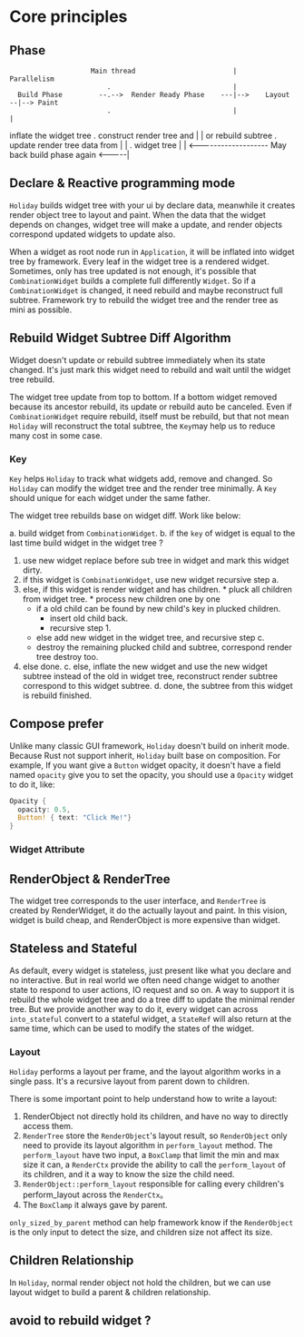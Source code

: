 # Core principles

## Phase
                        Main thread                        |             Parallelism   
                            .                              |                   
      Build Phase         --.-->  Render Ready Phase    ---|-->    Layout    --|--> Paint
                            .                              |                   |
inflate the widget tree     .   construct render tree and  |                   |
  or rebuild subtree        . update render tree data from |                   |
                            .         widget tree          |                   | 
                         <------------------- May back build phase again <-----|

## Declare & Reactive programming mode

`Holiday` builds widget tree with your ui by declare data, meanwhile it creates render object tree to layout and paint.
When the data that the widget depends on changes, widget tree will make a update, and render objects correspond updated widgets to update also.

When a widget as root node run in `Application`, it will be inflated into widget tree by framework. Every leaf in the widget tree is a rendered widget. Sometimes, only has tree updated is not enough, it's possible that `CombinationWidget` builds a complete full differently `Widget`.  So if a `CombinationWidget` is changed, it need rebuild and maybe reconstruct full subtree. Framework try to rebuild the widget tree and the render tree as mini as possible.

## Rebuild Widget Subtree Diff Algorithm

Widget doesn't update or rebuild subtree immediately when its state changed. It's just mark this widget need to rebuild and wait until the widget tree rebuild. 

The widget tree update from top to bottom. If a bottom widget removed because its ancestor rebuild, its update or rebuild auto be canceled. Even if `CombinationWidget` require rebuild, itself must be rebuild, but that not mean `Holiday` will reconstruct the total subtree, the `Key`may help us to reduce many cost in some case.

### Key

`Key` helps `Holiday` to track what widgets add, remove and changed. So `Holiday` can modify the widget tree and the render tree minimally. A `Key` should unique for each widget under the same father.

The widget tree rebuilds base on widget diff. Work like below:

a. build widget from `CombinationWidget`.
b. if the `key` of widget is equal to the last time build widget in the widget tree ?
  1. use new widget replace before sub tree in widget and mark this widget dirty.
  2. if this widget is `CombinationWidget`, use new widget recursive step a.
  3. else, if this widget is render widget and has children.
    * pluck all children from widget tree.
    * process new children one by one
      - if a old child can be found by new child's key in plucked children.
        * insert old child back.
        * recursive step 1.
      - else add new widget in the widget tree, and recursive step c.
      - destroy the remaining plucked child and subtree, correspond render tree destroy too.
  4. else done.
c. else, inflate the new widget and use the new widget subtree instead of the old in widget tree, reconstruct render subtree correspond to this widget subtree.
d. done, the subtree from this widget is rebuild finished.



## Compose prefer

Unlike many classic GUI framework, `Holiday` doesn't build on inherit mode. Because Rust not support inherit, `Holiday` built base on composition. For example, If you want give a `Button` widget opacity, it doesn't have a field named `opacity` give you to set the opacity, you should use a `Opacity` widget to do it, like:

```rust
Opacity {
  opacity: 0.5,
  Button! { text: "Click Me!"}
}
```

### Widget Attribute


## RenderObject & RenderTree 

The widget tree corresponds to the user interface, and `RenderTree` is created by RenderWidget, it do the actually layout and paint. In this vision, widget is build cheap, and RenderObject is more expensive than widget.

## Stateless and Stateful

As default, every widget is stateless, just present like what you declare and no interactive. But in real world we often need change widget to another state to respond to user actions, IO request and so on. A way to support it is rebuild the whole widget tree and do a tree diff to update the minimal render tree. But we provide another way to do it, every widget can across `into_stateful` convert to a stateful widget, a `StateRef` will also return at the same time, which can be used to modify the states of the widget.

### Layout

`Holiday` performs a layout per frame, and the layout algorithm works in a single pass. It's a recursive layout from parent down to children. 

There is some important point to help understand how to write a layout:

1. RenderObject not directly hold its children, and have no way to directly access them.
2. `RenderTree` store the `RenderObject`'s layout result, so `RenderObject` only need to provide its layout algorithm in `perform_layout` method.  The `perform_layout` have two input, a `BoxClamp` that limit the min and max size it can, a `RenderCtx` provide the ability to call the `perform_layout` of its children, and it a way to know the size the child need.
3. `RenderObject::perform_layout` responsible for calling every children's perform_layout across the `RenderCtx`。
4. The `BoxClamp` it always gave by parent.

`only_sized_by_parent` method can help framework know if the `RenderObject` is the only input to detect the size, and children size not affect its size.

## Children Relationship

In `Holiday`, normal render object not hold the children, but we can use layout widget to build a parent & children relationship.


## avoid to rebuild widget ?